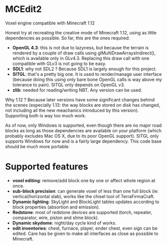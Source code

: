 # MCEdit2
Voxel engine compatible with Minecraft 1.12

Honest try at recreating the creative mode of Minecraft 1.12, using as little dependencies as possible. So far, this are the ones required:
* **OpenGL 4.3**: this is not due to lazyness, but because the terrain is rendered by a couple of draw calls using glMultiDrawArraysIndirect(), which is available only in GLv4.3. Replacing this draw call with one compatible with GLv3 is not going to be easy.
* **SDL1**: why not SDL2 ? Because SDL1 is largely enough for this project.
* **SITGL**: that's a pretty big one. It is used to render/manage user interface (because doing this using only bare bone OpenGL calls is way above my tolerance to pain). SITGL only depends on OpenGL v3.
* **zlib**: needed for reading/writing NBT. Any version can be used.

Why 1.12 ? Because later versions have some significant changes behind the scenes (especially 1.13: the way blocks are stored on disk has changed, not including all the new meachanics introduced by this version). Supporting both is way too much work.

As of now, only Windows is supported, even though there are no major road blocks as long as those dependencies are available on your platform (which probably excludes Mac OS X, due to its poor OpenGL support). SITGL only supports Windows for now and is a fairly large dependency. This code base should be much more portable.

# Supported features
* **voxel editing**: remove/add block one by one or affect whole region at once.
* **sub-block precision**: can generate voxel of less than one full block (ie: vertical/horizontal slab), works like the chisel tool of TerraFirmaCraft.
* **Dynamic lighting**: SkyLight and BlockLight tables updates according to block properties (absortion and emission).
* **Redstone**: most of redstone devices are supported (torch, repeater, comparator, wire, piston and slime block).
* **Dynamic skydome**: night/day cycle kind of works.
* **edit inventories**: chest, furnace, player, ender chest, even sign can be edited. Care has be given to make all interfaces as close as possible to Minecraft.
